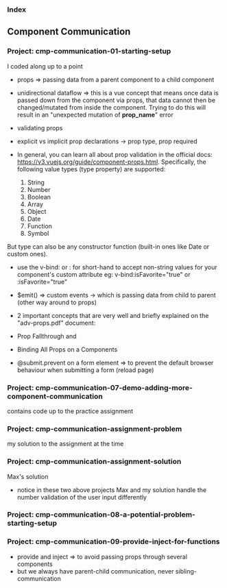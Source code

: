 ### Index

## Component Communication

### Project: cmp-communication-01-starting-setup

I coded along up to a point

- props => passing data from a parent component to a child component
- unidirectional dataflow => this is a vue concept that means once data is passed down from the component via props, that data cannot then be changed/mutated from inside the component. Trying to do this will result in an "unexpected mutation of **prop_name**" error

- validating props
- explicit vs implicit prop declarations -> prop type, prop required
- In general, you can learn all about prop validation in the official docs: https://v3.vuejs.org/guide/component-props.html. Specifically, the following value types (type property) are supported:
  1. String
  2. Number
  3. Boolean
  4. Array
  5. Object
  6. Date
  7. Function
  8. Symbol

But type can also be any constructor function (built-in ones like Date or custom ones).

- use the v-bind: or : for short-hand to accept non-string values for your component's custom attribute
  eg: v-bind:isFavorite="true" or :isFavorite="true"
- $emit() => custom events -> which is passing data from child to parent (other way around to props)

- 2 important concepts that are very well and briefly explained on the "adv-props.pdf" document:
- Prop Fallthrough and
- Binding All Props on a Components

- @submit.prevent on a form element => to prevent the default browser behaviour when submitting a form (reload page)

### Project: cmp-communication-07-demo-adding-more-component-communication

contains code up to the practice assignment

### Project: cmp-communication-assignment-problem

my solution to the assignment at the time

### Project: cmp-communication-assignment-solution

Max's solution

- notice in these two above projects Max and my solution handle the number validation of the user input differently

### Project: cmp-communication-08-a-potential-problem-starting-setup

### Project: cmp-communication-09-provide-inject-for-functions

- provide and inject => to avoid passing props through several components
- but we always have parent-child communication, never sibling-communication
